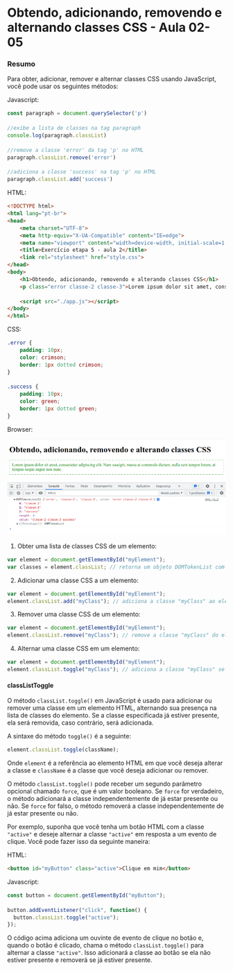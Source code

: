 <!--
Antes de publicar a issue, lembre-se de clicar na aba "Preview", para visualizar se a formatação está correta =)
-->

<!-- Escreva/insira as imagens após essa linha -->

# Obtendo, adicionando, removendo e alternando classes CSS - Aula 02-05

### Resumo

Para obter, adicionar, remover e alternar classes CSS usando JavaScript, você pode usar os seguintes métodos:

Javascript:

```javascript
const paragraph = document.querySelector('p')

//exibe a lista de classes na tag paragraph
console.log(paragraph.classList)

//remove a classe 'error' da tag 'p' no HTML
paragraph.classList.remove('error')

//adiciona a classe 'success' na tag 'p' no HTML
paragraph.classList.add('success')
```

HTML:

```html
<!DOCTYPE html>
<html lang="pt-br">
<head>
    <meta charset="UTF-8">
    <meta http-equiv="X-UA-Compatible" content="IE=edge">
    <meta name="viewport" content="width=device-width, initial-scale=1.0">
    <title>Exercício etapa 5 - aula 2</title>
    <link rel="stylesheet" href="style.css">
</head>
<body>
    <h1>Obtendo, adicionando, removendo e alterando classes CSS</h1>
    <p class="error classe-2 classe-3">Lorem ipsum dolor sit amet, consectetur adipiscing elit. Nam suscipit, massa at commodo dictum, nulla sem tempor lorem, at tempus neque augue non nunc.</p>

    <script src="./app.js"></script>
</body>
</html>
```

CSS:

```css
.error {
    padding: 10px;
    color: crimson;
    border: 1px dotted crimson;
}

.success {
    padding: 10px;
    color: green;
    border: 1px dotted green;
}
```

Browser:

<img title="" src="../Etapa%2005%20-%20O%20Document%20Object%20Model%20-%20DOM/manipulacaoCSS.png" alt="" data-align="center">

1. Obter uma lista de classes CSS de um elemento:

```javascript
var element = document.getElementById("myElement");
var classes = element.classList; // retorna um objeto DOMTokenList com as classes do elemento
```

2. Adicionar uma classe CSS a um elemento:

```javascript
var element = document.getElementById("myElement");
element.classList.add("myClass"); // adiciona a classe "myClass" ao elemento
```

3. Remover uma classe CSS de um elemento:

```javascript
var element = document.getElementById("myElement");
element.classList.remove("myClass"); // remove a classe "myClass" do elemento
```

4. Alternar uma classe CSS em um elemento:

```javascript
var element = document.getElementById("myElement");
element.classList.toggle("myClass"); // adiciona a classe "myClass" se ela não estiver presente, ou remove se ela estiver presente
```

#### classListToggle

O método `classList.toggle()` em JavaScript é usado para adicionar ou remover uma classe em um elemento HTML, alternando sua presença na lista de classes do elemento. Se a classe especificada já estiver presente, ela será removida, caso contrário, será adicionada.

A sintaxe do método `toggle()` é a seguinte:

```javascript
element.classList.toggle(className);
```

Onde `element` é a referência ao elemento HTML em que você deseja alterar a classe e `className` é a classe que você deseja adicionar ou remover.

O método `classList.toggle()` pode receber um segundo parâmetro opcional chamado `force`, que é um valor booleano. Se `force` for verdadeiro, o método adicionará a classe independentemente de já estar presente ou não. Se `force` for falso, o método removerá a classe independentemente de já estar presente ou não.

Por exemplo, suponha que você tenha um botão HTML com a classe `"active"` e deseje alternar a classe `"active"` em resposta a um evento de clique. Você pode fazer isso da seguinte maneira:

HTML:

```html
<button id="myButton" class="active">Clique em mim</button>
```

Javascript:

```javascript
const button = document.getElementById("myButton");

button.addEventListener("click", function() {
  button.classList.toggle("active");
});
```

O código acima adiciona um ouvinte de evento de clique no botão e, quando o botão é clicado, chama o método `classList.toggle()` para alternar a classe `"active"`. Isso adicionará a classe ao botão se ela não estiver presente e removerá se já estiver presente.
